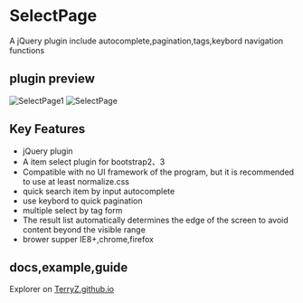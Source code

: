 # SelectPage
A jQuery plugin include autocomplete,pagination,tags,keybord navigation functions

## plugin preview

![SelectPage1](https://terryz.github.io/image/SelectPage1.png)
![SelectPage](https://terryz.github.io/image/SelectPage.png)


## Key Features

<ul>
	<li>jQuery plugin</li>
	<li>A item select plugin for bootstrap2、3</li>
	<li>Compatible with no UI framework of the program, but it is recommended to use at least normalize.css</li>
	<li>quick search item by input autocomplete</li>
	<li>use keybord to quick pagination</li>
	<li>multiple select by tag form</li>
	<li>The result list automatically determines the edge of the screen to avoid content beyond the visible range</li>
	<li>brower supper IE8+,chrome,firefox</li>
	
</ul>

## docs,example,guide

Explorer on <a href="https://terryz.github.io/" target="_blank">TerryZ.github.io</a>
